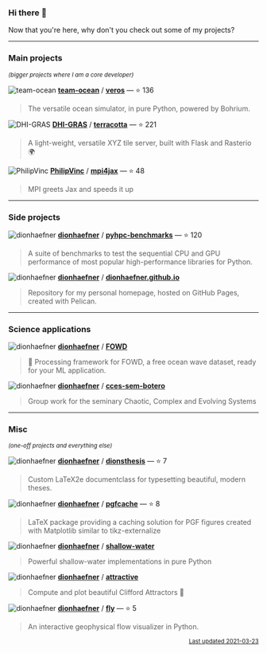 ### Hi there :wave:

Now that you're here, why don't you check out some of my projects?


---

### Main projects


<sup><i>(bigger projects where I am a core developer)</i></sup>




![team-ocean](https://avatars.githubusercontent.com/u/57774860?v=4&s=16)
<a href="https://api.github.com/users/team-ocean"><b>team-ocean</b></a>
/
<a href="https://github.com/team-ocean/veros"><b>veros</b></a>
 — :star: 136

> The versatile ocean simulator, in pure Python, powered by Bohrium.



![DHI-GRAS](https://avatars.githubusercontent.com/u/14074266?v=4&s=16)
<a href="https://api.github.com/users/DHI-GRAS"><b>DHI-GRAS</b></a>
/
<a href="https://github.com/DHI-GRAS/terracotta"><b>terracotta</b></a>
 — :star: 221

> A light-weight, versatile XYZ tile server, built with Flask and Rasterio :earth_africa:



![PhilipVinc](https://avatars.githubusercontent.com/u/2407108?v=4&s=16)
<a href="https://api.github.com/users/PhilipVinc"><b>PhilipVinc</b></a>
/
<a href="https://github.com/PhilipVinc/mpi4jax"><b>mpi4jax</b></a>
 — :star: 48

> MPI greets Jax and speeds it up



---

### Side projects





![dionhaefner](https://avatars.githubusercontent.com/u/11994217?v=4&s=16)
<a href="https://api.github.com/users/dionhaefner"><b>dionhaefner</b></a>
/
<a href="https://github.com/dionhaefner/pyhpc-benchmarks"><b>pyhpc-benchmarks</b></a>
 — :star: 120

> A suite of benchmarks to test the sequential CPU and GPU performance of most popular high-performance libraries for Python.



![dionhaefner](https://avatars.githubusercontent.com/u/11994217?v=4&s=16)
<a href="https://api.github.com/users/dionhaefner"><b>dionhaefner</b></a>
/
<a href="https://github.com/dionhaefner/dionhaefner.github.io"><b>dionhaefner.github.io</b></a>


> Repository for my personal homepage, hosted on GitHub Pages, created with Pelican.



---

### Science applications





![dionhaefner](https://avatars.githubusercontent.com/u/11994217?v=4&s=16)
<a href="https://api.github.com/users/dionhaefner"><b>dionhaefner</b></a>
/
<a href="https://github.com/dionhaefner/FOWD"><b>FOWD</b></a>


> :ocean: Processing framework for FOWD, a free ocean wave dataset, ready for your ML application.



![dionhaefner](https://avatars.githubusercontent.com/u/11994217?v=4&s=16)
<a href="https://api.github.com/users/dionhaefner"><b>dionhaefner</b></a>
/
<a href="https://github.com/dionhaefner/cces-sem-botero"><b>cces-sem-botero</b></a>


> Group work for the seminary Chaotic, Complex and Evolving Systems



---

### Misc


<sup><i>(one-off projects and everything else)</i></sup>




![dionhaefner](https://avatars.githubusercontent.com/u/11994217?v=4&s=16)
<a href="https://api.github.com/users/dionhaefner"><b>dionhaefner</b></a>
/
<a href="https://github.com/dionhaefner/dionsthesis"><b>dionsthesis</b></a>
 — :star: 7

> Custom LaTeX2e documentclass for typesetting beautiful, modern theses.



![dionhaefner](https://avatars.githubusercontent.com/u/11994217?v=4&s=16)
<a href="https://api.github.com/users/dionhaefner"><b>dionhaefner</b></a>
/
<a href="https://github.com/dionhaefner/pgfcache"><b>pgfcache</b></a>
 — :star: 8

> LaTeX package providing a caching solution for PGF figures created with Matplotlib similar to tikz-externalize



![dionhaefner](https://avatars.githubusercontent.com/u/11994217?v=4&s=16)
<a href="https://api.github.com/users/dionhaefner"><b>dionhaefner</b></a>
/
<a href="https://github.com/dionhaefner/shallow-water"><b>shallow-water</b></a>


> Powerful shallow-water implementations in pure Python



![dionhaefner](https://avatars.githubusercontent.com/u/11994217?v=4&s=16)
<a href="https://api.github.com/users/dionhaefner"><b>dionhaefner</b></a>
/
<a href="https://github.com/dionhaefner/attractive"><b>attractive</b></a>


> Compute and plot beautiful Clifford Attractors 💫



![dionhaefner](https://avatars.githubusercontent.com/u/11994217?v=4&s=16)
<a href="https://api.github.com/users/dionhaefner"><b>dionhaefner</b></a>
/
<a href="https://github.com/dionhaefner/fly"><b>fly</b></a>
 — :star: 5

> An interactive geophysical flow visualizer in Python.




<p align="right">
<sub>
<a href="https://github.com/dionhaefner/dionhaefner">Last updated 2021-03-23</a>
</sub>
</p>
